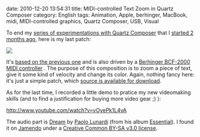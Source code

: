 date: 2010-12-20 13:54:31
title: MIDI-controlled Text Zoom in Quartz Composer
category: English
tags: Animation, Apple, berhinger, MacBook, midi, MIDI-controlled graphics, Quartz Composer, USB, Visual

To end my [series of experimentations with Quartz Composer](http://kevin.deldycke.com/tag/quartz-composer/) that I [started 2 months ago](http://kevin.deldycke.com/2010/10/export-quartz-composer-video/), here is my last patch:

![](/static/uploads/2010/patch-of-midi-controlled-text-zoom-in-quartz-composer.png)

It's [based on the previous one](http://kevin.deldycke.com/2010/12/quartz-composer-behringer-bcf-2000-midi-controller-tests/) and is also driven by a [Berhinger BCF-2000 MIDI controller](http://www.amazon.com/gp/product/B000CZ0RJ2/ref=as_li_tf_tl?ie=UTF8&tag=kevideld-20&linkCode=as2&camp=217145&creative=399381&creativeASIN=B000CZ0RJ2) . The purpose of this composition is to zoom a piece of text, give it some kind of velocity and change its color. Again, nothing fancy here: it's just a simple patch, which [source is available for download](http://kevin.deldycke.com/documents/text-zoom-in-out.qtz).

As for the last time, I recorded a little demo to pratice my new videomaking skills (and to find a justification for buying more video gear ;) ):

http://www.youtube.com/watch?v=vOyePk1L4vA

The audio part is [Dream](http://jamendo.com/track/556564) by [Paolo Lunardi](http://jamendo.com/artist/Paolo_Lunardi) (from his album [Essential](http://jamendo.com/album/64689)). I found it on [Jamendo](http://jamendo.com) under a [Creative Common BY-SA v3.0 license](http://creativecommons.org/licenses/by-sa/3.0/).
